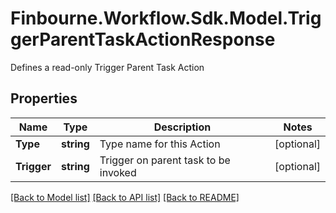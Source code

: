 # Finbourne.Workflow.Sdk.Model.TriggerParentTaskActionResponse
Defines a read-only Trigger Parent Task Action

## Properties

Name | Type | Description | Notes
------------ | ------------- | ------------- | -------------
**Type** | **string** | Type name for this Action | [optional] 
**Trigger** | **string** | Trigger on parent task to be invoked | [optional] 

[[Back to Model list]](../README.md#documentation-for-models) [[Back to API list]](../README.md#documentation-for-api-endpoints) [[Back to README]](../README.md)

